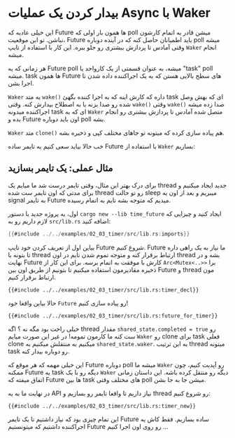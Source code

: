 # بیدار کردن یک عملیات Async با Waker

این خیلی عادیه که Future ها همون بار اولی که poll میشن قادر به اتمام کارشون نباشن.
تو این موقعیت، Future باید اطمیانان حاصل کنه که در آینده دوباره poll میشه وقتی آمادس تا پردازش بیشتری رو جلو ببره.
این کار با استفاده از تایپ `Waker` انجام میشه.

هر زمانی که یه Future poll میشه، به عنوان قسمتی از یک کارواحد یا "task" poll میشه. task ها همون Future های سطح بالایی هستن که به یک اجراکننده داده شدن تا اجرا بشن.

`Waker` یه متد `wake()` داره که کارش اینه که به اجرا کننده بگهئ task ای که بهش وصل شده رو صدا بزنه یا به اصطلاح بیدارش کنه. وقتی `wake()` وقتی `wake()` صدا زده میشه اجراکننده میدونه task ای که به `Waker` متصل شده آمادس تا پردازش بیشتری رو انجام بده و Future اون باید دوباره poll بشه.

`Waker` متد `clone()` هم پیاده سازی کرده که میتونه تو جاهای مختلف کپی و ذخیره بشه.

خب حالا بیاید سعی کنیم یه تایمر ساده Future با استفاده از `Waker` بسازیم:

## مثال عملی: یک تایمر بسازید

برای درک بهتر این مثال، وقتی تایمر درست شد ما میایم یک thread جدید ایجاد میکنیم و برای مدتی که اون تایمر ست شده thread رو تو حالت sleep میبریم و بعد از اون یه signal به تایمر Future میدیم که متوجه بشه تایم به اتمام رسیده.

اول، یه پروژه جدید با دستور `cargo new --lib time_future` ایجاد کنید و چیزایی که لازم داریم رو به `src/lib.rs` اضافه کنید:

```rust
{{#include ../../examples/02_03_timer/src/lib.rs:imports}}
```

بیاین اول از تعریف کردن خود تایپ Future شروع کنیم. Future ما نیاز به یک راهی داره تا بتونه با thread ارتباط برقرار کنه و متوجه تموم شدن تایم در اون thread بشه و در نهایت Future کارش با موفقت به اتمام برسه. برای این کار از `Arc<Mutex<..>>` برا ذخیره مقادیرمون استفاده میکنیم تا بتونیم از طریق اون بین Future و thread مون ارتباط برقرار کنیم.

```rust,ignore
{{#include ../../examples/02_03_timer/src/lib.rs:timer_decl}}
```

حالا بیاین واقغا خود `Future` رو پیاده سازی کنیم!

```rust,ignore
{{#include ../../examples/02_03_timer/src/lib.rs:future_for_timer}}
```

خیلی راحت بود مگه نه ؟ اگه thread مقدار `shared_state.completed = true` رو ست کنه ما کارمون تمومه! در غیر این صورت میایم `Waker` رو clone برای task فعلی clone میکنیم به منتقلش میکنیم به `shared_state.waker`. به این ترتیب thread میتونه task رو دوباره بیدار کنه.

این خیلی مهمه که هر موقع که Future دوباره poll میشه ما `Waker` رو آپدیت کنیم، چون ممکنه Future یه task دیگه رو با یک `Waker` دیگه رو منتقل کرده باشه. این داستان زمانی اتفاق میفته که Future ها بین task های مختلف وقتی poll میشن جا به جا بشن.

در نهایت ما به یه API نیاز داریم تا واقعا تایمر رو بسازیم و thread رو شروع کنیم:

```rust,ignore
{{#include ../../examples/02_03_timer/src/lib.rs:timer_new}}
```

این تمام چیزی بود که نیاز داشتیم تا یک تایمر Future ساده بسازیم. فقط کاش یه اجراکننده داشتیم که میتونستیم Future رو روی اون اجرا کنیم ...

